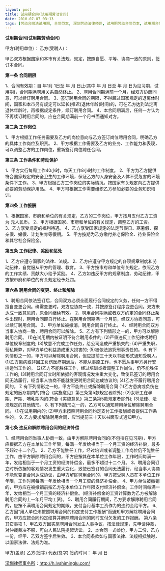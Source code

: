 ```yaml
---
layout: post
title: 试用期合同(试用期劳动合同)
date: 2010-07-07 03:13
tags: [劳动合同法试用期, 合同范本, 深圳劳动法律师网, 试用期劳动合同范本, 试用期合同样本, 试用期合同范本]
---
```

<strong>试用期合同(试用期劳动合同)</strong>

甲方(聘用单位)：
乙方(受聘人)：

甲乙双方根据国家和本市有关法规、规定，按照自愿、平等、协商一致的原则，签订本合同。

<strong>第一条 合同期限</strong>

1、合同有效期：自 年1月 1日至 年 月 日止(其中 年 月 日至 年 月 日为见习期，试用期)，合同期满聘用关系自然终止。
2、聘用合同期满前一个月，经双方协商同意，可以续订聘用合同。
3、签订聘用合同的期限，不得超过国家规定的退离休时间，国家和本市另有规定可以延长(推迟)退休年龄(时间)的，可在乙方达到法定离退休年龄时，再根据规定条件，续订聘用合同。
4、本合同期满后，任何一方认为不再续订聘用合同的，应在合同期满前一个月书面通知对方。

<strong>第二条 工作岗位</strong>

1、甲方根据工作任务需要及乙方的岗位意向与乙方签订岗位聘用合同，明确乙方的具体工作岗位及职责。
2、甲方根据工作需要及乙方的业务、工作能力和表现，可以调整乙方的工作岗位，重新签订岗位聘任合同。

<strong>第三条 工作条件和劳动保护</strong>

1、甲方实行每周工作40小时，每天工作8小时的工作制度。
2、甲方为乙方提供符合国家规定的安全卫生的工作环境，保证乙方的人身安全及人体不受危害的环境条件下工作。
3、甲方根据乙方工作岗位的实际情况，按国家有关规定向乙方提供必要的劳动保护用品。
4、甲方可根据工作需要组织乙方参加必要的业务知识培训。

<strong>第四条 工作报酬</strong>

1、根据国家、市府和单位的有关规定，乙方的工作岗位，甲方按月支付乙方工资为 元人民币。
2、甲方根据国家、市府和单位的有关规定，调整乙方的工资。
3、乙方享受规定的福利待遇。
4、乙方享受国家规定的法定节假日、寒暑假、探亲假、婚假、计划生育等假期。
5、甲方按期为乙方缴付养老保险金、待业保险金和其它社会保险金。

<strong>第五条 工作纪律、奖励和惩处</strong>

1、乙方应遵守国家的法律、法规。
2、乙方应遵守甲方规定的各项规章制度和劳动纪律，自觉服从甲方的管理、教育。
3、甲方按市府和单位有关规定，依照乙方的工作实绩、贡献大小给予奖励。
4、乙方如违反甲方的规章制度、劳动纪律，甲方按市府和单位的有关规定经予处罚。

<strong>第六条 聘用合同的变更、终止和解除</strong>

1、聘用合同依法签订后，合同双方必须全面履行合同规定的义务，任何一方不得擅自变更合同。确需变更时，双方应协商一致，并按原签订程序变更合同。双方未达成一致意见的，原合同继续有效。
2、聘用合同期满或者双方约定的合同终止条件出现时，聘用合同即自行终止。在聘用合同期满一个月前，经双方协商同意，可以续订聘用合同。
3、甲方单位被撤消，聘用合同自行终止。
4、经聘用合同双方当事人协商一致，聘用合同可以解除。
5、乙方有下列情形之一的，甲方可以解除聘用合同。
(1)在试用期内被证明不符合聘用条件的;
(2)严重违反工作纪律或聘用单位规章制度的;
(3)故意不完成工作任务，给公司造成严重损失的;
(4)严重失职，营私舞弊，对甲方单位利益造成重大损害的;
(5)被依法追究刑事责任的。
6. 有下列情形之一的，甲方可以解除聘用合同，但应提前三十天以书面形式通知受聘人。
(1)乙方患病或非因工负伤医疗期满后，不能从事原工作，也不愿从事甲方另行安排适当工作的。
(2)乙方不能胜任工作，经过培训或者调整工作岗位，仍不能胜任工作的;
(3)聘用合同订立时所依据的客观情况发生重大变化，致使已签订的聘用合同无法履行，经当事人协商不能就变更聘用合同达成协议的;
(4)乙方不履行聘用合同的。
7. 有下列情形之一的，甲方不能终止或解除聘用合同
(1)乙方患病或负伤在规定的医疗期内的(符合《实施意见》第三条第5款规定者除外);
(2)女职工在孕期、产期、哺乳期内的(符合《实施意见》第三条第5款规定者除外);
(3)法律、法规规定的其他情形。
8. 有下列情形之一的，乙方可以通知聘用单位解除聘用合同。
(1)在试用期内的;
(2)甲方未按照聘用合同约定支付工作报酬或者提供工作条件的。
9. 乙方要求解除聘用合同，应当提前三十天以书面形式通知甲方。

<strong>第七条 违反和解除聘用合同的经济补偿</strong>

1、经聘用合同当事人协商一致，由甲方解除聘用合同的(不包括在见习期)，甲方应根据乙方在本单位工作年限，每满一年发给相当于一个月工资的经济补偿，最多不超过十二个月。
2、乙方不能胜任工作，经过培训或者调整工作岗位仍不能胜任工作，由甲方解除聘用合同的，甲方应按其在本单位工作年限，工作时间每满一年，发给相当于一个月工资的经济补偿金，最多不超过十二个月。
3、聘用合同订立时所依据的客观情况发生重大变化，致使已签订的合同无法履行，经当事人协商不能就变更合同达成协议，由甲方解除聘用合同的，甲方按受聘人员在本单位工作年限，工作时间每满一年发给相当一个月工资的经济补偿金。
4、甲方单位被撤销的，甲方应在被撤销前按乙方在本单位工作年限支付经济补偿金。工作时间每满一年，发给相当一个月工资的经济补偿金。(经济补偿金的工资计算数为乙方被解除聘用合同的上一年月平均工资)。
5、聘用合同履行期间，乙方要求解除聘用合同的，应按不满聘用合同规定的期限，支付当月基本工资作为的违约金给甲方。
6、 乙方因“用人单位未按照聘用合同的约定支付工作报酬”而通知甲方解除聘用合同的，甲方应按合同约定结算并解除聘用合同的同时支付欠发的工作报酬。
第八条 其它事项
1、甲乙双方因实施聘用合同发生人事争议，按法律规定，先申请仲裁，对仲裁裁决不服，可向人民法院提起诉讼。
2、本合同一式叁份，甲方二份，乙方一份，经甲、乙双方签字后生效。
3、本合同条款如与国家法律、法规相抵触时，以国家法律、法规为准。

甲方(盖章)          乙方(签字)
代表(签字)
签约时间： 年 月 日

<a href="http://h.lvshiminglu.com/">深圳律师事务所</a>：<a href="http://h.lvshiminglu.com/">http://h.lvshiminglu.com/</a>

